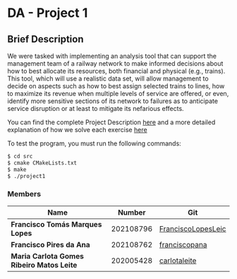 # DA - Project 1

## Brief Description

We were tasked with implementing an analysis tool that can support
the management team of a railway network to make informed decisions about how to best allocate its
resources, both financial and physical (e.g., trains). This tool, which will use a realistic data set, will
allow management to decide on aspects such as how to best assign selected trains to lines, how to maximize
its revenue when multiple levels of service are offered, or even, identify more sensitive sections of its
network to failures as to anticipate service disruption or at least to mitigate its nefarious effects.

You can find the complete Project Description [here](descrption.pdf) and a more detailed explanation of how we solve each exercise [here](our_approaches.txt)

To test the program, you must run the following commands:

```bash
$ cd src
$ cmake CMakeLists.txt
$ make
$ ./project1
```

### Members

| Name                                        | Number    | Git                                             |
|---------------------------------------------|-----------| ---                                             |
| **Francisco Tomás Marques Lopes**           | 202108796 | [FranciscoLopesLeic](https://github.com/FranciscoLopesLeic)       |
| **Francisco Pires da Ana**                  | 202108762 | [franciscopana](https://github.com/franciscopana)             |
| **Maria Carlota Gomes Ribeiro Matos Leite** | 202005428 | [carlotaleite](https://github.com/carlotaleite) |
